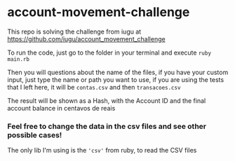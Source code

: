 # account-movement-challenge

This repo is solving the challenge from iugu at https://github.com/iugu/account_movement_challenge

To run the code, just go to the folder in your terminal and execute `ruby main.rb`

Then you will questions about the name of the files, if you have your custom input, just type the name or path you want to use,
if you are using the tests that I left here, it will be `contas.csv` and then `transacoes.csv`

The result will be shown as a Hash, with the Account ID and the final account balance in centavos de reais

### Feel free to change the data in the csv files and see other possible cases!

The only lib I'm using is the `'csv'` from ruby, to read the CSV files
